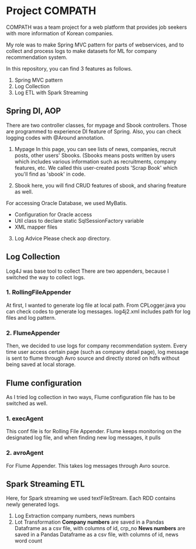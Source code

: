 # Project COMPATH

COMPATH was a team project for a web platform that provides job seekers with more information of Korean companies. 

My role was to make Spring MVC pattern for parts of webservices,
 and to collect and process logs to make datasets for ML for company recommendation system.

In this repository, you can find 3 features as follows.

1. Spring MVC pattern
2. Log Collection 
3. Log ETL with Spark Streaming

## Spring DI, AOP

There are two controller classes, for mypage and Sbook controllers. Those are programmed to experience DI feature of Spring. Also, you can check logging codes with @Around annotation.

1. Mypage
    In this page, you can see lists of news, companies, recruit posts, other users' Sbooks.
    (Sbooks means posts written by users which includes various information such as recruitments, company features, etc. 
    We called this user-created posts 'Scrap Book' which you'll find as 'sbook' in code.

2. Sbook
here, you will find CRUD features of sbook, and sharing freature as well.

For accessing Oracle Database, we used MyBatis.

* Configuration for Oracle access
* Util class to declare static SqlSessionFactory variable
* XML mapper files

3. Log Advice
Please check aop directory.

## Log Collection

Log4J was base tool to collect 
There are two appenders, because I switched the way to collect logs.


### 1. RollingFileAppender

At first, I wanted to generate log file at local path. 
From CPLogger.java you can check codes to generate log messages.
log4j2.xml includes path for log files and log pattern. 

### 2. FlumeAppender

Then, we decided to use logs for company recommendation system. Every time user access certain page (such as company detail page), log message is sent to flume through Avro source and directly stored on hdfs without being saved at local storage. 



## Flume configuration

As I tried log collection in two ways, Flume configuration file has to be switched as well. 

### 1. execAgent

This conf file is for Rolling File Appender. Flume keeps monitoring on the designated log file, and when finding new log messages, it pulls 

### 2. avroAgent

For Flume Appender. This takes log messages through Avro source. 



## Spark Streaming ETL

Here, for Spark streaming we used textFileStream.
Each RDD contains newly generated logs.

1. Log Extraction
company numbers, news numbers
2. Lot Transformation
**Company numbers** are saved in a Pandas Dataframe as a csv file, with columns of id, crp_no
**News numbers** are saved in a Pandas Dataframe as a csv file, with columns of id, news word count
